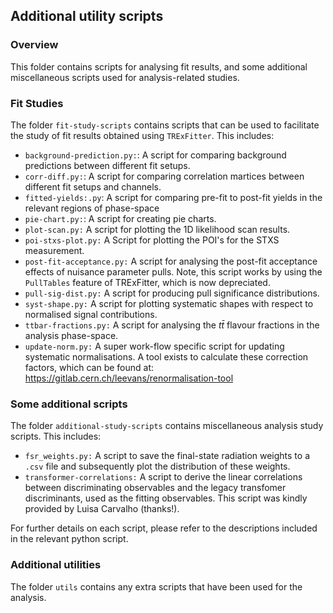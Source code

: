 ## Additional utility scripts

### Overview

This folder contains scripts for analysing fit results, and some additional miscellaneous scripts used for analysis-related studies.

### Fit Studies

The folder `fit-study-scripts` contains scripts that can be used to facilitate the study of fit results obtained using `TRExFitter`. This includes:

- `background-prediction.py:`: A script for comparing background predictions between different fit setups.
- `corr-diff.py:`: A script for comparing correlation martices between different fit setups and channels.
- `fitted-yields:.py`: A script for comparing pre-fit to post-fit yields in the relevant regions of phase-space
- `pie-chart.py:`: A script for creating pie charts.
- `plot-scan.py:` A script for plotting the 1D likelihood scan results.
- `poi-stxs-plot.py:` A Script for plotting the POI's for the STXS measurement.
- `post-fit-acceptance.py:` A script for analysing the post-fit acceptance effects of nuisance parameter pulls. Note, this script works by using the `PullTables` feature of TRExFitter, which is now depreciated.
- `pull-sig-dist.py:` A script for producing pull significance distributions.
- `syst-shape.py:` A script for plotting systematic shapes with respect to normalised signal contributions.
- `ttbar-fractions.py:` A script for analysing the $t\bar{t}$ flavour fractions in the analysis phase-space.
- `update-norm.py:` A super work-flow specific script for updating systematic normalisations. A tool exists to calculate these correction factors, which can be found at: https://gitlab.cern.ch/leevans/renormalisation-tool

### Some additional scripts

The folder `additional-study-scripts` contains miscellaneous analysis study scripts. This includes:

- `fsr_weights.py:` A script to save the final-state radiation weights to a `.csv` file and subsequently plot the distribution of these weights.
- `transformer-correlations:` A script to derive the linear correlations between discriminating observables and the legacy transfomer discriminants, used as the fitting observables. This script was kindly provided by Luisa Carvalho (thanks!).

For further details on each script, please refer to the descriptions included in the relevant python script.

### Additional utilities

The folder `utils` contains any extra scripts that have been used for the analysis.